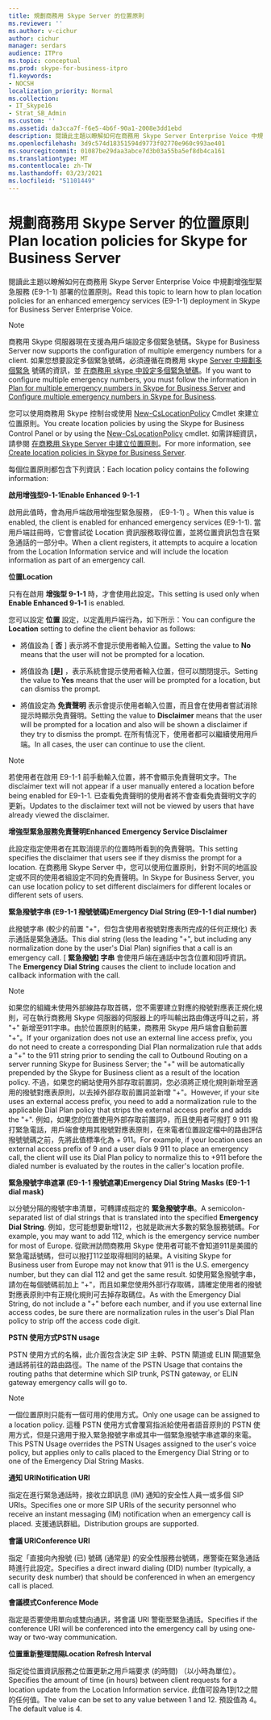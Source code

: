 ```yaml
---
title: 規劃商務用 Skype Server 的位置原則
ms.reviewer: ''
ms.author: v-cichur
author: cichur
manager: serdars
audience: ITPro
ms.topic: conceptual
ms.prod: skype-for-business-itpro
f1.keywords:
- NOCSH
localization_priority: Normal
ms.collection:
- IT_Skype16
- Strat_SB_Admin
ms.custom: ''
ms.assetid: da3cca7f-f6e5-4b6f-90a1-2008e3dd1ebd
description: 閱讀此主題以瞭解如何在商務用 Skype Server Enterprise Voice 中規劃增強型緊急服務 (E9-1-1) 部署的位置原則。
ms.openlocfilehash: 3d9c574d18351594d9773f02770e960c993ae401
ms.sourcegitcommit: 01087be29daa3abce7d3b03a55ba5ef8db4ca161
ms.translationtype: MT
ms.contentlocale: zh-TW
ms.lasthandoff: 03/23/2021
ms.locfileid: "51101449"
---
```

# <a name="plan-location-policies-for-skype-for-business-server"></a><span data-ttu-id="5ca35-103">規劃商務用 Skype Server 的位置原則</span><span class="sxs-lookup"><span data-stu-id="5ca35-103">Plan location policies for Skype for Business Server</span></span>
 
<span data-ttu-id="5ca35-104">閱讀此主題以瞭解如何在商務用 Skype Server Enterprise Voice 中規劃增強型緊急服務 (E9-1-1) 部署的位置原則。</span><span class="sxs-lookup"><span data-stu-id="5ca35-104">Read this topic to learn how to plan location policies for an enhanced emergency services (E9-1-1) deployment in Skype for Business Server Enterprise Voice.</span></span> 
  
> [!NOTE]
> <span data-ttu-id="5ca35-105">商務用 Skype 伺服器現在支援為用戶端設定多個緊急號碼。</span><span class="sxs-lookup"><span data-stu-id="5ca35-105">Skype for Business Server now supports the configuration of multiple emergency numbers for a client.</span></span> <span data-ttu-id="5ca35-106">如果您想要設定多個緊急號碼，必須遵循在商務用 skype [Server 中規劃多個緊急](multiple-emergency-numbers.md) 號碼的資訊，並 [在商務用 skype 中設定多個緊急號碼](../../deploy/deploy-enterprise-voice/configure-multiple-emergency-numbers.md)。</span><span class="sxs-lookup"><span data-stu-id="5ca35-106">If you want to configure multiple emergency numbers, you must follow the information in [Plan for multiple emergency numbers in Skype for Business Server](multiple-emergency-numbers.md) and [Configure multiple emergency numbers in Skype for Business](../../deploy/deploy-enterprise-voice/configure-multiple-emergency-numbers.md).</span></span> 
  
<span data-ttu-id="5ca35-107">您可以使用商務用 Skype 控制台或使用 [New-CsLocationPolicy](/powershell/module/skype/new-cslocationpolicy?view=skype-ps) Cmdlet 來建立位置原則。</span><span class="sxs-lookup"><span data-stu-id="5ca35-107">You create location policies by using the Skype for Business Control Panel or by using the [New-CsLocationPolicy](/powershell/module/skype/new-cslocationpolicy?view=skype-ps) cmdlet.</span></span> <span data-ttu-id="5ca35-108">如需詳細資訊，請參閱 [在商務用 Skype Server 中建立位置原則](../../deploy/deploy-enterprise-voice/create-location-policies.md)。</span><span class="sxs-lookup"><span data-stu-id="5ca35-108">For more information, see [Create location policies in Skype for Business Server](../../deploy/deploy-enterprise-voice/create-location-policies.md).</span></span>
  
<span data-ttu-id="5ca35-109">每個位置原則都包含下列資訊：</span><span class="sxs-lookup"><span data-stu-id="5ca35-109">Each location policy contains the following information:</span></span>
  
 <span data-ttu-id="5ca35-110">**啟用增強型9-1-1**</span><span class="sxs-lookup"><span data-stu-id="5ca35-110">**Enable Enhanced 9-1-1**</span></span>
  
<span data-ttu-id="5ca35-111">啟用此值時，會為用戶端啟用增強型緊急服務， (E9-1-1) 。</span><span class="sxs-lookup"><span data-stu-id="5ca35-111">When this value is enabled, the client is enabled for enhanced emergency services (E9-1-1).</span></span> <span data-ttu-id="5ca35-112">當用戶端註冊時，它會嘗試從 Location 資訊服務取得位置，並將位置資訊包含在緊急通話的一部分中。</span><span class="sxs-lookup"><span data-stu-id="5ca35-112">When a client registers, it attempts to acquire a location from the Location Information service and will include the location information as part of an emergency call.</span></span>
  
 <span data-ttu-id="5ca35-113">**位置**</span><span class="sxs-lookup"><span data-stu-id="5ca35-113">**Location**</span></span>
  
<span data-ttu-id="5ca35-114">只有在啟用 **增強型 9-1-1** 時，才會使用此設定。</span><span class="sxs-lookup"><span data-stu-id="5ca35-114">This setting is used only when **Enable Enhanced 9-1-1** is enabled.</span></span>
  
<span data-ttu-id="5ca35-115">您可以設定 **位置** 設定，以定義用戶端行為，如下所示：</span><span class="sxs-lookup"><span data-stu-id="5ca35-115">You can configure the **Location** setting to define the client behavior as follows:</span></span>
  
- <span data-ttu-id="5ca35-116">將值設為 [ **否** ] 表示將不會提示使用者輸入位置。</span><span class="sxs-lookup"><span data-stu-id="5ca35-116">Setting the value to **No** means that the user will not be prompted for a location.</span></span>
    
- <span data-ttu-id="5ca35-117">將值設為 **[是]** ，表示系統會提示使用者輸入位置，但可以關閉提示。</span><span class="sxs-lookup"><span data-stu-id="5ca35-117">Setting the value to **Yes** means that the user will be prompted for a location, but can dismiss the prompt.</span></span>
    
- <span data-ttu-id="5ca35-118">將值設定為 **免責聲明** 表示會提示使用者輸入位置，而且會在使用者嘗試消除提示時顯示免責聲明。</span><span class="sxs-lookup"><span data-stu-id="5ca35-118">Setting the value to **Disclaimer** means that the user will be prompted for a location and also will be shown a disclaimer if they try to dismiss the prompt.</span></span> <span data-ttu-id="5ca35-119">在所有情況下，使用者都可以繼續使用用戶端。</span><span class="sxs-lookup"><span data-stu-id="5ca35-119">In all cases, the user can continue to use the client.</span></span>
    
> [!NOTE]
> <span data-ttu-id="5ca35-120">若使用者在啟用 E9-1-1 前手動輸入位置，將不會顯示免責聲明文字。</span><span class="sxs-lookup"><span data-stu-id="5ca35-120">The disclaimer text will not appear if a user manually entered a location before being enabled for E9-1-1.</span></span> <span data-ttu-id="5ca35-121">已查看免責聲明的使用者將不會查看免責聲明文字的更新。</span><span class="sxs-lookup"><span data-stu-id="5ca35-121">Updates to the disclaimer text will not be viewed by users that have already viewed the disclaimer.</span></span> 
  
 <span data-ttu-id="5ca35-122">**增強型緊急服務免責聲明**</span><span class="sxs-lookup"><span data-stu-id="5ca35-122">**Enhanced Emergency Service Disclaimer**</span></span>
  
<span data-ttu-id="5ca35-123">此設定指定使用者在其取消提示的位置時所看到的免責聲明。</span><span class="sxs-lookup"><span data-stu-id="5ca35-123">This setting specifies the disclaimer that users see if they dismiss the prompt for a location.</span></span> <span data-ttu-id="5ca35-124">在商務用 Skype Server 中，您可以使用位置原則，針對不同的地區設定或不同的使用者組設定不同的免責聲明。</span><span class="sxs-lookup"><span data-stu-id="5ca35-124">In Skype for Business Server, you can use location policy to set different disclaimers for different locales or different sets of users.</span></span>
  
 <span data-ttu-id="5ca35-125">**緊急撥號字串 (E9-1-1 撥號號碼)**</span><span class="sxs-lookup"><span data-stu-id="5ca35-125">**Emergency Dial String (E9-1-1 dial number)**</span></span>
  
<span data-ttu-id="5ca35-126">此撥號字串 (較少的前置 "+"，但包含使用者撥號對應表所完成的任何正規化) 表示通話是緊急通話。</span><span class="sxs-lookup"><span data-stu-id="5ca35-126">This dial string (less the leading "+", but including any normalization done by the user's Dial Plan) signifies that a call is an emergency call.</span></span> <span data-ttu-id="5ca35-127">[ **緊急撥號] 字串** 會使用戶端在通話中包含位置和回呼資訊。</span><span class="sxs-lookup"><span data-stu-id="5ca35-127">The **Emergency Dial String** causes the client to include location and callback information with the call.</span></span>
  
> [!NOTE]
> <span data-ttu-id="5ca35-128">如果您的組織未使用外部線路存取首碼，您不需要建立對應的撥號對應表正規化規則，可在執行商務用 Skype 伺服器的伺服器上的呼叫輸出路由傳送呼叫之前，將 "+" 新增至911字串。由於位置原則的結果，商務用 Skype 用戶端會自動前置 "+"。</span><span class="sxs-lookup"><span data-stu-id="5ca35-128">If your organization does not use an external line access prefix, you do not need to create a corresponding Dial Plan normalization rule that adds a "+" to the 911 string prior to sending the call to Outbound Routing on a server running Skype for Business Server; the "+" will be automatically prepended by the Skype for Business client as a result of the location policy.</span></span> <span data-ttu-id="5ca35-129">不過，如果您的網站使用外部存取前置詞，您必須將正規化規則新增至適用的撥號對應表原則，以去掉外部存取前置詞並新增 "+"。</span><span class="sxs-lookup"><span data-stu-id="5ca35-129">However, if your site uses an external access prefix, you need to add a normalization rule to the applicable Dial Plan policy that strips the external access prefix and adds the "+".</span></span> <span data-ttu-id="5ca35-130">例如，如果您的位置使用外部存取前置詞9，而且使用者可撥打 9 911 撥打緊急電話，用戶端會使用其撥號對應表原則，在來電者位置設定檔中的路由評估撥號號碼之前，先將此值標準化為 + 911。</span><span class="sxs-lookup"><span data-stu-id="5ca35-130">For example, if your location uses an external access prefix of 9 and a user dials 9 911 to place an emergency call, the client will use its Dial Plan policy to normalize this to +911 before the dialed number is evaluated by the routes in the caller's location profile.</span></span> 
  
 <span data-ttu-id="5ca35-131">**緊急撥號字串遮罩 (E9-1-1 撥號遮罩)**</span><span class="sxs-lookup"><span data-stu-id="5ca35-131">**Emergency Dial String Masks (E9-1-1 dial mask)**</span></span>
  
<span data-ttu-id="5ca35-132">以分號分隔的撥號字串清單，可轉譯成指定的 **緊急撥號字串**。</span><span class="sxs-lookup"><span data-stu-id="5ca35-132">A semicolon-separated list of dial strings that is translated into the specified **Emergency Dial String**.</span></span> <span data-ttu-id="5ca35-133">例如，您可能想要新增112，也就是歐洲大多數的緊急服務號碼。</span><span class="sxs-lookup"><span data-stu-id="5ca35-133">For example, you may want to add 112, which is the emergency service number for most of Europe.</span></span> <span data-ttu-id="5ca35-134">從歐洲訪問商務用 Skype 使用者可能不會知道911是美國的緊急電話號碼，但可以撥打112並取得相同的結果。</span><span class="sxs-lookup"><span data-stu-id="5ca35-134">A visiting Skype for Business user from Europe may not know that 911 is the U.S. emergency number, but they can dial 112 and get the same result.</span></span> <span data-ttu-id="5ca35-135">如使用緊急撥號字串，請勿在每個號碼前加上 "+"，而且如果您使用外部行存取碼，請確定使用者的撥號對應表原則中有正規化規則可去掉存取碼位。</span><span class="sxs-lookup"><span data-stu-id="5ca35-135">As with the Emergency Dial String, do not include a "+" before each number, and if you use external line access codes, be sure there are normalization rules in the user's Dial Plan policy to strip off the access code digit.</span></span>
  
 <span data-ttu-id="5ca35-136">**PSTN 使用方式**</span><span class="sxs-lookup"><span data-stu-id="5ca35-136">**PSTN usage**</span></span>
  
<span data-ttu-id="5ca35-137">PSTN 使用方式的名稱，此介面包含決定 SIP 主幹、PSTN 閘道或 ELIN 閘道緊急通話將前往的路由路徑。</span><span class="sxs-lookup"><span data-stu-id="5ca35-137">The name of the PSTN Usage that contains the routing paths that determine which SIP trunk, PSTN gateway, or ELIN gateway emergency calls will go to.</span></span>
  
> [!NOTE]
> <span data-ttu-id="5ca35-138">一個位置原則只能有一個可用的使用方式。</span><span class="sxs-lookup"><span data-stu-id="5ca35-138">Only one usage can be assigned to a location policy.</span></span> <span data-ttu-id="5ca35-139">這種 PSTN 使用方式會覆寫指派給使用者語音原則的 PSTN 使用方式，但是只適用于撥入緊急撥號字串或其中一個緊急撥號字串遮罩的來電。</span><span class="sxs-lookup"><span data-stu-id="5ca35-139">This PSTN Usage overrides the PSTN Usages assigned to the user's voice policy, but applies only to calls placed to the Emergency Dial String or to one of the Emergency Dial String Masks.</span></span> 
  
 <span data-ttu-id="5ca35-140">**通知 URI**</span><span class="sxs-lookup"><span data-stu-id="5ca35-140">**Notification URI**</span></span>
  
<span data-ttu-id="5ca35-141">指定在進行緊急通話時，接收立即訊息 (IM) 通知的安全性人員一或多個 SIP URIs。</span><span class="sxs-lookup"><span data-stu-id="5ca35-141">Specifies one or more SIP URIs of the security personnel who receive an instant messaging (IM) notification when an emergency call is placed.</span></span> <span data-ttu-id="5ca35-142">支援通訊群組。</span><span class="sxs-lookup"><span data-stu-id="5ca35-142">Distribution groups are supported.</span></span>
  
 <span data-ttu-id="5ca35-143">**會議 URI**</span><span class="sxs-lookup"><span data-stu-id="5ca35-143">**Conference URI**</span></span>
  
<span data-ttu-id="5ca35-144">指定「直接向內撥號 (已) 號碼 (通常是) 的安全性服務台號碼，應警衛在緊急通話時進行此設定。</span><span class="sxs-lookup"><span data-stu-id="5ca35-144">Specifies a direct inward dialing (DID) number (typically, a security desk number) that should be conferenced in when an emergency call is placed.</span></span> 
  
 <span data-ttu-id="5ca35-145">**會議模式**</span><span class="sxs-lookup"><span data-stu-id="5ca35-145">**Conference Mode**</span></span>
  
<span data-ttu-id="5ca35-146">指定是否要使用單向或雙向通訊，將會議 URI 警衛至緊急通話。</span><span class="sxs-lookup"><span data-stu-id="5ca35-146">Specifies if the conference URI will be conferenced into the emergency call by using one-way or two-way communication.</span></span> 
  
 <span data-ttu-id="5ca35-147">**位置重新整理間隔**</span><span class="sxs-lookup"><span data-stu-id="5ca35-147">**Location Refresh Interval**</span></span>
  
<span data-ttu-id="5ca35-148">指定從位置資訊服務之位置更新之用戶端要求 (的時間) （以小時為單位）。</span><span class="sxs-lookup"><span data-stu-id="5ca35-148">Specifies the amount of time (in hours) between client requests for a location update from the Location Information service.</span></span> <span data-ttu-id="5ca35-149">此值可設為1到12之間的任何值。</span><span class="sxs-lookup"><span data-stu-id="5ca35-149">The value can be set to any value between 1 and 12.</span></span> <span data-ttu-id="5ca35-150">預設值為 4。</span><span class="sxs-lookup"><span data-stu-id="5ca35-150">The default value is 4.</span></span>
